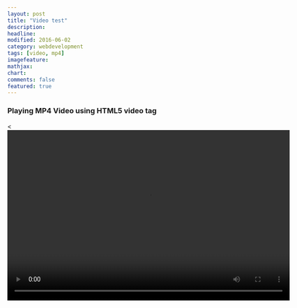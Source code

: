 ```yaml
---
layout: post
title: "Video test"
description: 
headline: 
modified: 2016-06-02
category: webdevelopment
tags: [video, mp4]
imagefeature: 
mathjax: 
chart: 
comments: false
featured: true
---
```

### Playing MP4 Video using HTML5 video tag



<<!-- divclass="video_container">   --> 
<video width="640" height="386" controls="controls" allowfullscreen="true" poster="">
	<source src="{{ site.url }}/videos/korean_folk_song_in_mandarin.mp4" type="video/mp4">
</video> 
<!-- </div> -->

